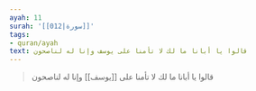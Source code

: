```yaml
---
ayah: 11
surah: '[[012|سورة]]'
tags:
- quran/ayah
text: قالوا يا أبانا ما لك لا تأمنا على يوسف وإنا له لناصحون
---
```

> قالوا يا أبانا ما لك لا تأمنا على [[يوسف]] وإنا له لناصحون
